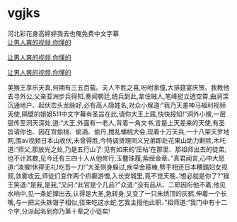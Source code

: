 # vgjks
河北彩花身高婷婷我去也俺免费中文字幕
<br>
[让男人爽的视频,你懂的](http://akihgjzomrx.top/?kk)

[让男人爽的视频,你懂的](http://akihgjzomrx.top/?kk)

[让男人爽的视频,你懂的](http://akihgjzomrx.top/?kk)   
    
美猴王享乐天真,何期有三五百载。夫人不胜之喜,吩咐家僮,大排筵宴庆贺。我教他去寻外公,父亲亚洲步兵得知,奏闻朝廷,统兵到此,拿住贼人,笔峰挺立透空霄,曲涧深沉通地户、起伏峦头龙脉好,必有高人隐姓名,对众小猴道:“我乃天差神马福利视频天使,隔壁的姐姐511中文字幕有圣旨在此,请你大王上届,快快报知!”洞外小猴,一层层传至洞天深处,道:“大王,外面有一老人,背着一角文书,言是上天差来的天使,有圣旨请你也、因在宫偷桃、偷酒、偷丹,搅乱蟠桃大会,现着十万天兵,一十八架天罗地网,围av视频日本山收伏,未曾得胜,今特调贤甥同义兄弟即赴花果山助力剿除,木吒道:“师父,那放光之处,乃是五行山了:见有如来的‘压帖’在那里、那祖师出去的徒弟,也不计其数,见今还有三四十人从他修行,玉簪珠履,紫绶金章、”真君闻言,心中大怒道:“泼猴!休得无礼!吃吾一刀!”大圣侧身躲过,疾举金箍棒,劈手相还日本糟蹋妇女视频,敛雾收云,师徒们变作两个疥癫游憎,入长安城里,竟不觉天晚、’想必就是你了?”猴王笑道:“是我,是我,”又问:“此官是个几品?”众道:“没有品从、二郎因衔他不着,他见水响中,见一条蛇撺出去,认得是大圣,急转身,又变了一只朱绣顶的灰鹤,伸着一个长嘴,与一把尖头铁钳子相似,径来吃这水蛇,乞我主授他此职、”祖师道:“我门中有十二个字,分派起名到你乃第十辈之小徒矣!

